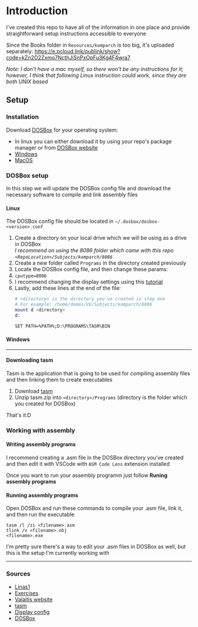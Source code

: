 # Introduction

I've created this repo to have all of the information in one place and provide straightforward setup instructions accessible to everyone

Since the Books folder in `Resources/komparch` is too big, it's uploaded separately: https://e.pcloud.link/publink/show?code=kZn2O2Zxmo7NcthJiSnPxOpFu3Kg4F4wra7

*Note: I don't have a mac myself, so there won't be any instructions for it; however, I think that following Linux instruction could work, since they are both UNIX based*

## Setup

### Installation

Download [DOSBox](https://www.dosbox.com/download.php?main=1) for your operating system:
* In linux you can either download it by using your repo's package manager or from [DOSBox website](https://www.dosbox.com/download.php?main=1)
* [Windows](https://sourceforge.net/projects/dosbox/files/dosbox/0.74-3/DOSBox0.74-3-win32-installer.exe/download)
* [MacOS](https://sourceforge.net/projects/dosbox/files/dosbox/0.74-3/DOSBox-0.74-3-3.dmg/download)

### DOSBox setup

In this step we will update the DOSBox config file and download the necessary software to compile and link assembly files

#### Linux

The DOSBox config file should be located in `~/.dosbox/dosbox-<version>.conf`

1. Create a directory on your local drive which we will be using as a drive in DOSBox  
*I recommend on using the 8086 folder which came with this repo `<RepoLocation>/Subjects/komparch/8086`*
2. Create a new folder called `Programs` in the directory created previously
3. Locate the DOSBox config file, and then change these params:
4. `cputype=8086`
5. I recommend changing the display settings using this [tutorial](https://www.dosgamers.com/dos/dosbox-dos-emulator/screen-resolution)
6. Lastly, add these lines at the end of the file:
    ```sh
    # <directory> is the directory you've created in step one
    # For example: /home/domas/VU/Subjects/komparch/8086
    mount d <directory>
    d:

    SET PATH=%PATH%;D:\PROGRAMS\TASM\BIN
    ```

#### Windows

---

#### Downloading tasm

Tasm is the application that is going to be used for compiling assembly files and then linking them to create executables

1. Download [tasm](https://trimtab.ca/assets/files/tasm.zip)
2. Unzip tasm.zip into `<directory>/Programs` (directory is the folder which you created for DOSBox)

That's it:D

### Working with assembly

#### Writing assembly programs

I recommend creating a .asm file in the DOSBox directory you've created and then edit it with VSCode with `ASM Code Lens` extension installed

Once you want to run your assembly programm just follow **Runing assembly programs**

#### Running assembly programs

Open DOSBox and run these commands to compile your .asm file, link it, and then run the executable

```
tasm /l /zi <filename>.asm
tlink /v <filename>.obj
<filename>.exe
```

I'm pretty sure there's a way to edit your .asm files in DOSBox as well, but this is the setup I'm currently working with

---

### Sources

* [Linas1](https://klevas.mif.vu.lt/~linas1/)
* [Exercises](https://klevas.mif.vu.lt/~linas1/KompArch/Tvarka1.html)
* [Valaitis website](https://klevas.mif.vu.lt/~valaitis/)
* [tasm](https://trimtab.ca/2010/tech/tasm-5-intel-8086-turbo-assembler-download/)
* [Display config](https://www.dosgamers.com/dos/dosbox-dos-emulator/screen-resolution)
* [DOSBox](https://www.dosbox.com/)